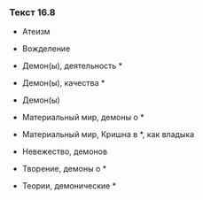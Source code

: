 ### Текст 16.8

- Атеизм

- Вожделение

- Демон(ы), деятельность *

- Демон(ы), качества *

- Демон(ы)

- Материальный мир, демоны о *

- Материальный мир, Кришна в *, как владыка

- Невежество, демонов

- Творение, демоны о *

- Теории, демонические *
	
